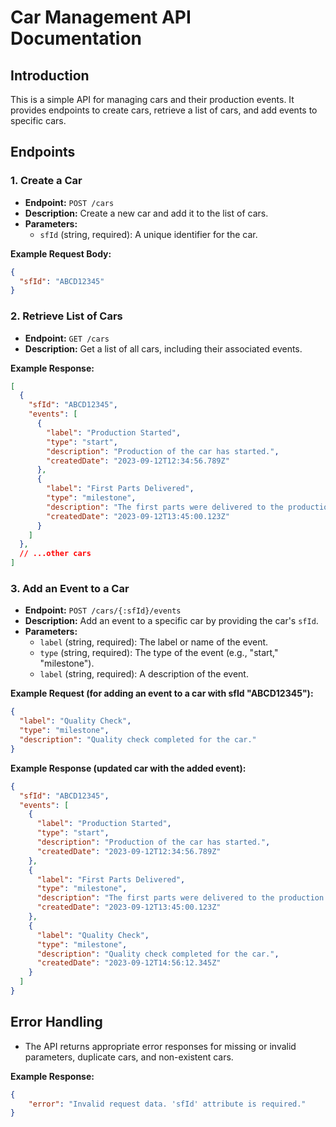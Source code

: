 # Car Management API Documentation

## Introduction

This is a simple API for managing cars and their production events. It provides endpoints to create cars, retrieve a list of cars, and add events to specific cars.

## Endpoints

### 1. Create a Car

- **Endpoint:** `POST /cars`
- **Description:** Create a new car and add it to the list of cars.
- **Parameters:**
  - `sfId` (string, required): A unique identifier for the car.

**Example Request Body:**

```json
{
  "sfId": "ABCD12345"
}
```

### 2. Retrieve List of Cars

- **Endpoint:** `GET /cars`
- **Description:** Get a list of all cars, including their associated events.

**Example Response:**

```json
[
  {
    "sfId": "ABCD12345",
    "events": [
      {
        "label": "Production Started",
        "type": "start",
        "description": "Production of the car has started.",
        "createdDate": "2023-09-12T12:34:56.789Z"
      },
      {
        "label": "First Parts Delivered",
        "type": "milestone",
        "description": "The first parts were delivered to the production site.",
        "createdDate": "2023-09-12T13:45:00.123Z"
      }
    ]
  },
  // ...other cars
]
```

### 3. Add an Event to a Car

- **Endpoint:** `POST /cars/{:sfId}/events`
- **Description:** Add an event to a specific car by providing the car's `sfId`.
- **Parameters:**
  - `label` (string, required): The label or name of the event.
  - `type` (string, required): The type of the event (e.g., "start," "milestone").
  - `label` (string, required): A description of the event.

**Example Request  (for adding an event to a car with sfId "ABCD12345"):**

```json
{
  "label": "Quality Check",
  "type": "milestone",
  "description": "Quality check completed for the car."
}
```

**Example Response (updated car with the added event):**

```json
{
  "sfId": "ABCD12345",
  "events": [
    {
      "label": "Production Started",
      "type": "start",
      "description": "Production of the car has started.",
      "createdDate": "2023-09-12T12:34:56.789Z"
    },
    {
      "label": "First Parts Delivered",
      "type": "milestone",
      "description": "The first parts were delivered to the production site.",
      "createdDate": "2023-09-12T13:45:00.123Z"
    },
    {
      "label": "Quality Check",
      "type": "milestone",
      "description": "Quality check completed for the car.",
      "createdDate": "2023-09-12T14:56:12.345Z"
    }
  ]
}
```

## Error Handling

- The API returns appropriate error responses for missing or invalid parameters, duplicate cars, and non-existent cars.

**Example Response:**

```json
{ 
    "error": "Invalid request data. 'sfId' attribute is required." 
}
```
